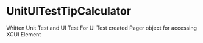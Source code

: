 # UnitUITestTipCalculator
Written Unit Test and UI Test
For UI Test created Pager object for accessing XCUI Element
